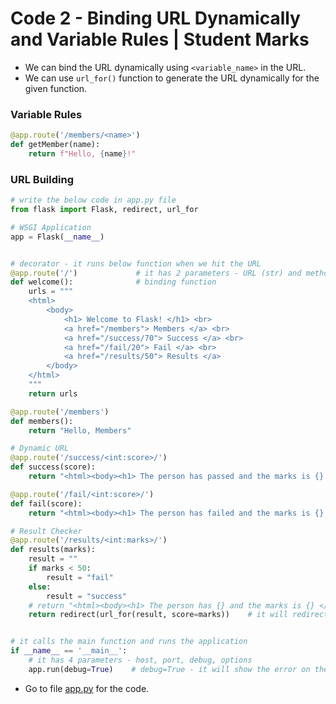 # Code 2 - Binding URL Dynamically and Variable Rules | Student Marks

- We can bind the URL dynamically using `<variable_name>` in the URL.
- We can use `url_for()` function to generate the URL dynamically for the given function.

### Variable Rules


```python
@app.route('/members/<name>')
def getMember(name):
    return f"Hello, {name}!"
```

### URL Building

```python
# write the below code in app.py file
from flask import Flask, redirect, url_for

# WSGI Application
app = Flask(__name__)


# decorator - it runs below function when we hit the URL
@app.route('/')             # it has 2 parameters - URL (str) and method (GET, POST, PUT, DELETE, etc.)
def welcome():              # binding function
    urls = """
    <html>
        <body>
            <h1> Welcome to Flask! </h1> <br>
            <a href="/members"> Members </a> <br>
            <a href="/success/70"> Success </a> <br>
            <a href="/fail/20"> Fail </a> <br>
            <a href="/results/50"> Results </a>
        </body>
    </html>
    """
    return urls

@app.route('/members')
def members():
    return "Hello, Members"

# Dynamic URL
@app.route('/success/<int:score>/')
def success(score):
    return "<html><body><h1> The person has passed and the marks is {} </h1></body></html>".format(score)

@app.route('/fail/<int:score>/')
def fail(score):
    return "<html><body><h1> The person has failed and the marks is {} </h1></body></html>".format(score)

# Result Checker
@app.route('/results/<int:marks>/')
def results(marks):
    result = ""
    if marks < 50:
        result = "fail"
    else:
        result = "success"
    # return "<html><body><h1> The person has {} and the marks is {} </h1></body></html>".format(result, marks)
    return redirect(url_for(result, score=marks))    # it will redirect to the URL of the function


# it calls the main function and runs the application
if __name__ == '__main__':
    # it has 4 parameters - host, port, debug, options
    app.run(debug=True)    # debug=True - it will show the error on the browser
```

- Go to file [app.py](../codes-2/app.py) for the code.



